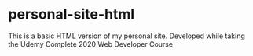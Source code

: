 # personal-site-html
This is a basic HTML version of my personal site. Developed while taking the Udemy Complete 2020 Web Developer Course
